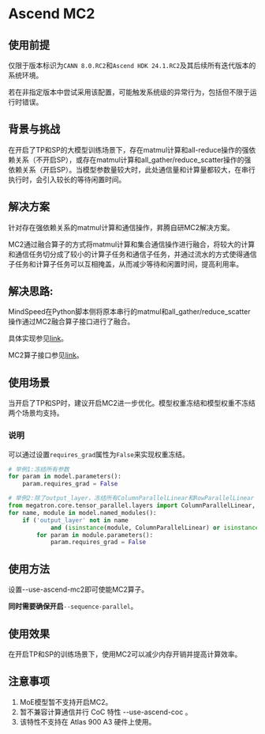 # Ascend MC2

## 使用前提
仅限于版本标识为`CANN 8.0.RC2`和`Ascend HDK 24.1.RC2`及其后续所有迭代版本的系统环境。

若在非指定版本中尝试采用该配置，可能触发系统级的异常行为，包括但不限于运行时错误。

## 背景与挑战

在开启了TP和SP的大模型训练场景下，存在matmul计算和all-reduce操作的强依赖关系（不开启SP），或存在matmul计算和all_gather/reduce_scatter操作的强依赖关系（开启SP）。当模型参数量较大时，此处通信量和计算量都较大，在串行执行时，会引入较长的等待闲置时间。

## 解决方案

针对存在强依赖关系的matmul计算和通信操作，昇腾自研MC2解决方案。

MC2通过融合算子的方式将matmul计算和集合通信操作进行融合，将较大的计算和通信任务切分成了较小的计算子任务和通信子任务，并通过流水的方式使得通信子任务和计算子任务可以互相掩盖，从而减少等待和闲置时间，提高利用率。

## 解决思路:

MindSpeed在Python脚本侧将原本串行的matmul和all_gather/reduce_scatter操作通过MC2融合算子接口进行了融合。

具体实现参见[link](../../mindspeed/core/tensor_parallel/ascend_turbo/mc2_linears_seq_parallel.py)。

MC2算子接口参见[link](https://www.hiascend.com/document/detail/zh/Pytorch/60RC1/apiref/apilist/ptaoplist_000449.html)。

## 使用场景

当开启了TP和SP时，建议开启MC2进一步优化。模型权重冻结和模型权重不冻结两个场景均支持。

### 说明
可以通过设置`requires_grad`属性为`False`来实现权重冻结。
```python
# 举例1:冻结所有参数
for param in model.parameters():
    param.requires_grad = False  
```

```python
# 举例2:除了output_layer，冻结所有ColumnParallelLinear和RowParallelLinear
from megatron.core.tensor_parallel.layers import ColumnParallelLinear, RowParallelLinear
for name, module in model.named_modules():
    if ('output_layer' not in name
            and (isinstance(module, ColumnParallelLinear) or isinstance(module, RowParallelLinear))):
        for param in module.parameters():
            param.requires_grad = False
```

## 使用方法

设置--use-ascend-mc2即可使能MC2算子。


**同时需要确保开启**`--sequence-parallel`。

## 使用效果

在开启TP和SP的训练场景下，使用MC2可以减少内存开销并提高计算效率。

## 注意事项

1. MoE模型暂不支持开启MC2。
2. 暂不兼容计算通信并行 CoC 特性 --use-ascend-coc 。
3. 该特性不支持在 Atlas 900 A3 硬件上使用。

